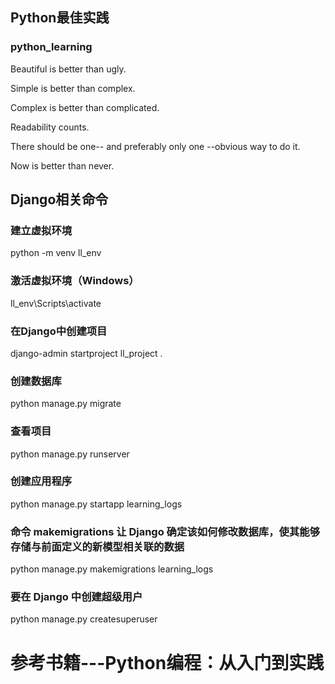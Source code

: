 ## Python最佳实践

### python_learning

Beautiful is better than ugly.

Simple is better than complex.

Complex is better than complicated.

Readability counts.

There should be one-- and preferably only one --obvious way to do it.

Now is better than never.


## Django相关命令

### 建立虚拟环境
 python -m venv ll_env

### 激活虚拟环境（Windows）
 ll_env\Scripts\activate

### 在Django中创建项目
 django-admin startproject ll_project .

### 创建数据库
python manage.py migrate

### 查看项目
python manage.py runserver

### 创建应用程序
python manage.py startapp learning_logs

### 命令 makemigrations 让 Django 确定该如何修改数据库，使其能够存储与前面定义的新模型相关联的数据
python manage.py makemigrations learning_logs

### 要在 Django 中创建超级用户
python manage.py createsuperuser


# 参考书籍---Python编程：从入门到实践

